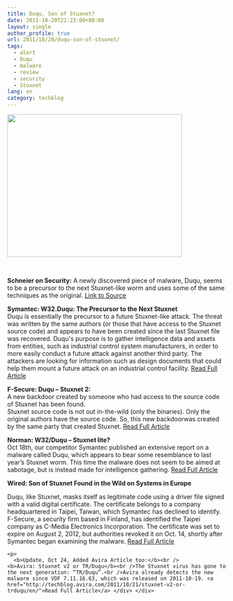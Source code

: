 ```yaml
---
title: Duqu, Son of Stuxnet?
date: 2011-10-20T22:23:00+00:00
layout: single
author_profile: true
url: 2011/10/20/duqu-son-of-stuxnet/
tags:
  - alert
  - Duqu
  - malware
  - review
  - security
  - Stuxnet
lang: en
category: techblog
---
```

<div dir="ltr" trbidi="on">
  <div>
    <a href="http://4.bp.blogspot.com/-W9csiY4HWJ8/TqCV1Mg85CI/AAAAAAAAEKE/E8-Ka-qvNoE/s1600/Screen-Shot-2011-10-18-at-12.26.12-PM.png" imageanchor="1"><img border="0" height="327" src="http://4.bp.blogspot.com/-W9csiY4HWJ8/TqCV1Mg85CI/AAAAAAAAEKE/E8-Ka-qvNoE/s400/Screen-Shot-2011-10-18-at-12.26.12-PM.png" width="400" /></a>
  </div>
  
  <p>
    <b></b>
  </p>
  
  <div>
    <b><b><br /></b></b>
  </div>
  
  <p>
    <b>Schneier on Security:</b> A newly discovered piece of malware, Duqu, seems to be a precursor to the next Stuxnet-like worm and uses some of the same techniques as the original. <a href="http://www.schneier.com/blog/archives/2011/10/new_malware_duq.html">Link to Source</a>
  </p>
  
  <p>
    <b>Symantec: W32.Duqu: The Precursor to the Next Stuxnet</b><br />Duqu is essentially the precursor to a future Stuxnet-like attack. The threat was written by the same authors (or those that have access to the Stuxnet source code) and appears to have been created since the last Stuxnet file was recovered. Duqu's purpose is to gather intelligence data and assets from entities, such as industrial control system manufacturers, in order to more easily conduct a future attack against another third party. The attackers are looking for information such as design documents that could help them mount a future attack on an industrial control facility. <a href="http://www.symantec.com/connect/w32_duqu_precursor_next_stuxnet">Read Full Article</a>
  </p>
  
  <p>
    <b>F-Secure: Duqu – Stuxnet 2:</b><br />A new backdoor created by someone who had access to the source code of Stuxnet has been found.<br />Stuxnet source code is not out in-the-wild (only the binaries). Only the original authors have the source code. So, this new backdoorwas created by the same party that created Stuxnet. <a href="http://www.f-secure.com/weblog/archives/00002255.html">Read Full Article</a>
  </p>
  
  <p>
    <b>Norman: W32/Duqu – Stuxnet lite?</b><br />Oct 18th, our competitor Symantec published an extensive report on a malware called Duqu, which appears to bear some resemblance to last year’s Stuxnet worm. This time the malware does not seem to be aimed at sabotage, but is instead made for intelligence gathering. <a href="http://blogs.norman.com/2011/security-exposed/w32duqu-stuxnet-lite">Read Full Article</a>
  </p>
  
  <div>
  </div>
  
  <p>
    <b>Wired: Son of Stuxnet Found in the Wild on Systems in Europe</b>
  </p>
  
  <div>
    Duqu, like Stuxnet, masks itself as legitimate code using a driver file signed with a valid digital certificate. The certificate belongs to a company headquartered in Taipei, Taiwan, which Symantec has declined to identify. F-Secure, a security firm based in Finland, has identified the Taipei company as C-Media Electronics Incorporation. The certificate was set to expire on August 2, 2012, but authorities revoked it on Oct. 14, shortly after Symantec began examining the malware. <a href="http://www.wired.com/threatlevel/2011/10/son-of-stuxnet-in-the-wild/">Read Full Article</a></p> 
    
    <p>
      <b>Update, Oct 24, Added Avira Article too:</b><br /><b>Avira: Stuxnet v2 or TR/Duqu</b><br />The Stuxnet virus has gone to the next generation: “TR/Duqu”.<br />Avira already detects the new malware since VDF 7.11.16.63, which was released on 2011-10-19. <a href="http://techblog.avira.com/2011/10/21/stuxnet-v2-or-trduqu/en/">Read Full Article</a> </div> </div>